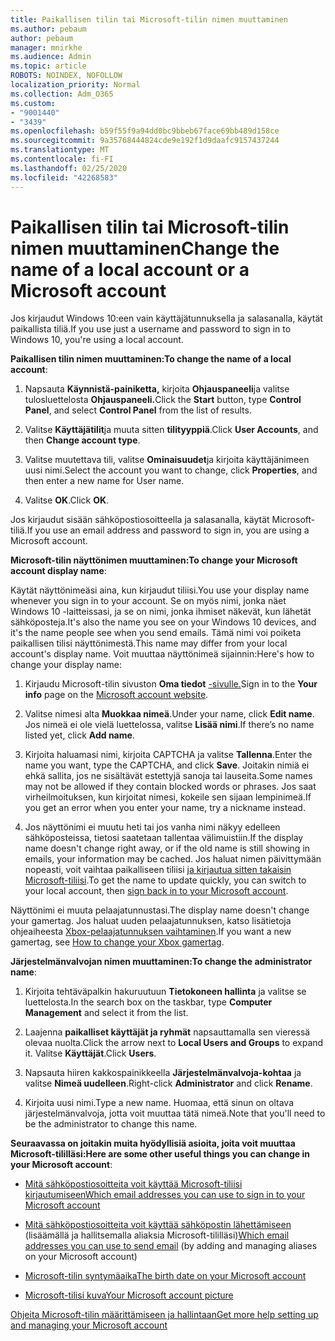 ```yaml
---
title: Paikallisen tilin tai Microsoft-tilin nimen muuttaminen
ms.author: pebaum
author: pebaum
manager: mnirkhe
ms.audience: Admin
ms.topic: article
ROBOTS: NOINDEX, NOFOLLOW
localization_priority: Normal
ms.collection: Adm_O365
ms.custom:
- "9001440"
- "3439"
ms.openlocfilehash: b59f55f9a94dd0bc9bbeb67face69bb489d158ce
ms.sourcegitcommit: 9a35768444824cde9e192f1d9daafc9157437244
ms.translationtype: MT
ms.contentlocale: fi-FI
ms.lasthandoff: 02/25/2020
ms.locfileid: "42268583"
---
```

# <a name="change-the-name-of-a-local-account-or-a-microsoft-account"></a><span data-ttu-id="b74fb-102">Paikallisen tilin tai Microsoft-tilin nimen muuttaminen</span><span class="sxs-lookup"><span data-stu-id="b74fb-102">Change the name of a local account or a Microsoft account</span></span>

<span data-ttu-id="b74fb-103">Jos kirjaudut Windows 10:een vain käyttäjätunnuksella ja salasanalla, käytät paikallista tiliä.</span><span class="sxs-lookup"><span data-stu-id="b74fb-103">If you use just a username and password to sign in to Windows 10, you're using a local account.</span></span> 

<span data-ttu-id="b74fb-104">**Paikallisen tilin nimen muuttaminen:**</span><span class="sxs-lookup"><span data-stu-id="b74fb-104">**To change the name of a local account**:</span></span>

1. <span data-ttu-id="b74fb-105">Napsauta **Käynnistä-painiketta,** kirjoita **Ohjauspaneeli**ja valitse tulosluettelosta **Ohjauspaneeli.**</span><span class="sxs-lookup"><span data-stu-id="b74fb-105">Click the **Start** button, type **Control Panel**, and select **Control Panel** from the list of results.</span></span>

2. <span data-ttu-id="b74fb-106">Valitse **Käyttäjätilit**ja muuta sitten **tilityyppiä**.</span><span class="sxs-lookup"><span data-stu-id="b74fb-106">Click **User Accounts**, and then **Change account type**.</span></span>

3. <span data-ttu-id="b74fb-107">Valitse muutettava tili, valitse **Ominaisuudet**ja kirjoita käyttäjänimeen uusi nimi.</span><span class="sxs-lookup"><span data-stu-id="b74fb-107">Select the account you want to change, click **Properties**, and then enter a new name for User name.</span></span>

4. <span data-ttu-id="b74fb-108">Valitse **OK**.</span><span class="sxs-lookup"><span data-stu-id="b74fb-108">Click **OK**.</span></span>

<span data-ttu-id="b74fb-109">Jos kirjaudut sisään sähköpostiosoitteella ja salasanalla, käytät Microsoft-tiliä.</span><span class="sxs-lookup"><span data-stu-id="b74fb-109">If you use an email address and password to sign in, you are using a Microsoft account.</span></span>

<span data-ttu-id="b74fb-110">**Microsoft-tilin näyttönimen muuttaminen:**</span><span class="sxs-lookup"><span data-stu-id="b74fb-110">**To change your Microsoft account display name**:</span></span>

<span data-ttu-id="b74fb-111">Käytät näyttönimeäsi aina, kun kirjaudut tiliisi.</span><span class="sxs-lookup"><span data-stu-id="b74fb-111">You use your display name whenever you sign in to your account.</span></span> <span data-ttu-id="b74fb-112">Se on myös nimi, jonka näet Windows 10 -laitteissasi, ja se on nimi, jonka ihmiset näkevät, kun lähetät sähköposteja.</span><span class="sxs-lookup"><span data-stu-id="b74fb-112">It's also the name you see on your Windows 10 devices, and it's the name people see when you send emails.</span></span> <span data-ttu-id="b74fb-113">Tämä nimi voi poiketa paikallisen tilisi näyttönimestä.</span><span class="sxs-lookup"><span data-stu-id="b74fb-113">This name may differ from your local account's display name.</span></span> <span data-ttu-id="b74fb-114">Voit muuttaa näyttönimeä sijainnin:</span><span class="sxs-lookup"><span data-stu-id="b74fb-114">Here's how to change your display name:</span></span>

1. <span data-ttu-id="b74fb-115">Kirjaudu Microsoft-tilin sivuston **Oma tiedot** [-sivulle.](https://account.microsoft.com/)</span><span class="sxs-lookup"><span data-stu-id="b74fb-115">Sign in to the **Your info** page on the [Microsoft account website](https://account.microsoft.com/).</span></span>

2. <span data-ttu-id="b74fb-116">Valitse nimesi alta **Muokkaa nimeä**.</span><span class="sxs-lookup"><span data-stu-id="b74fb-116">Under your name, click **Edit name**.</span></span> <span data-ttu-id="b74fb-117">Jos nimeä ei ole vielä luettelossa, valitse **Lisää nimi**.</span><span class="sxs-lookup"><span data-stu-id="b74fb-117">If there’s no name listed yet, click **Add name**.</span></span> 

3. <span data-ttu-id="b74fb-118">Kirjoita haluamasi nimi, kirjoita CAPTCHA ja valitse **Tallenna**.</span><span class="sxs-lookup"><span data-stu-id="b74fb-118">Enter the name you want, type the CAPTCHA, and click **Save**.</span></span> <span data-ttu-id="b74fb-119">Joitakin nimiä ei ehkä sallita, jos ne sisältävät estettyjä sanoja tai lauseita.</span><span class="sxs-lookup"><span data-stu-id="b74fb-119">Some names may not be allowed if they contain blocked words or phrases.</span></span> <span data-ttu-id="b74fb-120">Jos saat virheilmoituksen, kun kirjoitat nimesi, kokeile sen sijaan lempinimeä.</span><span class="sxs-lookup"><span data-stu-id="b74fb-120">If you get an error when you enter your name, try a nickname instead.</span></span>

4. <span data-ttu-id="b74fb-121">Jos näyttönimi ei muutu heti tai jos vanha nimi näkyy edelleen sähköposteissa, tietosi saatetaan tallentaa välimuistiin.</span><span class="sxs-lookup"><span data-stu-id="b74fb-121">If the display name doesn't change right away, or if the old name is still showing in emails, your information may be cached.</span></span> <span data-ttu-id="b74fb-122">Jos haluat nimen päivittymään nopeasti, voit vaihtaa paikalliseen tiliisi [ja kirjautua sitten takaisin Microsoft-tiliisi](https://account.microsoft.com/).</span><span class="sxs-lookup"><span data-stu-id="b74fb-122">To get the name to update quickly, you can switch to your local account, then [sign back in to your Microsoft account](https://account.microsoft.com/).</span></span>

<span data-ttu-id="b74fb-123">Näyttönimi ei muuta pelaajatunnustasi.</span><span class="sxs-lookup"><span data-stu-id="b74fb-123">The display name doesn't change your gamertag.</span></span> <span data-ttu-id="b74fb-124">Jos haluat uuden pelaajatunnuksen, katso lisätietoja ohjeaiheesta [Xbox-pelaajatunnuksen vaihtaminen](https://support.xbox.com/id-ID/account-management/change-xbox-live-gamertag).</span><span class="sxs-lookup"><span data-stu-id="b74fb-124">If you want a new gamertag, see [How to change your Xbox gamertag](https://support.xbox.com/id-ID/account-management/change-xbox-live-gamertag).</span></span>

<span data-ttu-id="b74fb-125">**Järjestelmänvalvojan nimen muuttaminen:**</span><span class="sxs-lookup"><span data-stu-id="b74fb-125">**To change the administrator name**:</span></span>

1. <span data-ttu-id="b74fb-126">Kirjoita tehtäväpalkin hakuruutuun **Tietokoneen hallinta** ja valitse se luettelosta.</span><span class="sxs-lookup"><span data-stu-id="b74fb-126">In the search box on the taskbar, type **Computer Management** and select it from the list.</span></span>

2. <span data-ttu-id="b74fb-127">Laajenna **paikalliset käyttäjät ja ryhmät** napsauttamalla sen vieressä olevaa nuolta.</span><span class="sxs-lookup"><span data-stu-id="b74fb-127">Click the arrow next to **Local Users and Groups** to expand it.</span></span> <span data-ttu-id="b74fb-128">Valitse **Käyttäjät**.</span><span class="sxs-lookup"><span data-stu-id="b74fb-128">Click **Users**.</span></span>

3. <span data-ttu-id="b74fb-129">Napsauta hiiren kakkospainikkeella **Järjestelmänvalvoja-kohtaa** ja valitse **Nimeä uudelleen**.</span><span class="sxs-lookup"><span data-stu-id="b74fb-129">Right-click **Administrator** and click **Rename**.</span></span>

4. <span data-ttu-id="b74fb-130">Kirjoita uusi nimi.</span><span class="sxs-lookup"><span data-stu-id="b74fb-130">Type a new name.</span></span> <span data-ttu-id="b74fb-131">Huomaa, että sinun on oltava järjestelmänvalvoja, jotta voit muuttaa tätä nimeä.</span><span class="sxs-lookup"><span data-stu-id="b74fb-131">Note that you'll need to be the administrator to change this name.</span></span>

<span data-ttu-id="b74fb-132">**Seuraavassa on joitakin muita hyödyllisiä asioita, joita voit muuttaa Microsoft-tililläsi:**</span><span class="sxs-lookup"><span data-stu-id="b74fb-132">**Here are some other useful things you can change in your Microsoft account**:</span></span>

- [<span data-ttu-id="b74fb-133">Mitä sähköpostiosoitteita voit käyttää Microsoft-tiliisi kirjautumiseen</span><span class="sxs-lookup"><span data-stu-id="b74fb-133">Which email addresses you can use to sign in to your Microsoft account</span></span>](https://support.microsoft.com/help/4026162)

- <span data-ttu-id="b74fb-134">[Mitä sähköpostiosoitteita voit käyttää sähköpostin lähettämiseen](https://support.microsoft.com/help/12407) (lisäämällä ja hallitsemalla aliaksia Microsoft-tililläsi)</span><span class="sxs-lookup"><span data-stu-id="b74fb-134">[Which email addresses you can use to send email](https://support.microsoft.com/help/12407) (by adding and managing aliases on your Microsoft account)</span></span>

- [<span data-ttu-id="b74fb-135">Microsoft-tilin syntymäaika</span><span class="sxs-lookup"><span data-stu-id="b74fb-135">The birth date on your Microsoft account</span></span>](https://support.microsoft.com/help/12411)

- [<span data-ttu-id="b74fb-136">Microsoft-tilisi kuva</span><span class="sxs-lookup"><span data-stu-id="b74fb-136">Your Microsoft account picture</span></span>](https://support.microsoft.com/help/4026790)

[<span data-ttu-id="b74fb-137">Ohjeita Microsoft-tilin määrittämiseen ja hallintaan</span><span class="sxs-lookup"><span data-stu-id="b74fb-137">Get more help setting up and managing your Microsoft account</span></span>](https://support.microsoft.com/hub/4294457/microsoft-account-help#manage-account)